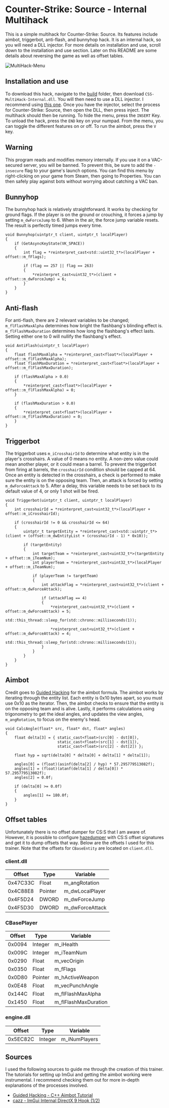# Counter-Strike: Source - Internal Multihack
This is a simple multihack for Counter-Strike: Source. Its features include
aimbot, triggerbot, anti-flash, and bunnyhop hack. It is an internal hack,
so you will need a DLL injector. For more details on installation and use,
scroll down to the installation and use section. Later on this README are some
details about reversing the game as well as offset tables.

![MultiHack-Menu](https://github.com/JulianOzelRose/CSS-MultiHack-Internal/assets/95890436/4e31f08a-dab9-4977-b2ff-b7e8396da1eb)


## Installation and use
To download this hack, navigate to the [build](https://github.com/JulianOzelRose/CSS-MultiHack-Internal/tree/master/CSS-MultiHack-Internal/build)
folder, then download ```CSS-MultiHack-Internal.dll```. You will then need to use a DLL injector.
I recommend using [this one](https://guidedhacking.com/resources/guided-hacking-dll-injector.4/).
Once you have the injector, select the process for Counter-Strike: Source, then open the DLL,
then press inject. The multihack should then be running. To hide the menu, press the ```INSERT``` Key.
To unload the hack, press the ```END``` key on your numpad. From the menu, you can toggle the
different features on or off. To run the aimbot, press the ```V``` key.

## Warning
This program reads and modifies memory internally. If you use it on a VAC-secured server,
you will be banned. To prevent this, be sure to add the ```-insecure``` flag to your
game's launch options. You can find this menu by right-clicking on your game from Steam,
then going to Properties. You can then safely play against bots without worrying
about catching a VAC ban.

## Bunnyhop
The bunnyhop hack is relatively straightforward. It works by checking for ground flags. If the player
is on the ground or crouching, it forces a jump by setting ```m_dwForceJump``` to 6. When in the air,
the force jump variable resets. The result is perfectly timed jumps every time.

```
void Bunnyhop(uintptr_t client, uintptr_t localPlayer)
{
	if (GetAsyncKeyState(VK_SPACE))
	{
		int flag = *reinterpret_cast<std::uint32_t*>(localPlayer + offset::m_fFlags);

		if (flag == 257 || flag == 263)
		{
			*reinterpret_cast<uint32_t*>(client + offset::m_dwForceJump) = 6;
		}
	}
}
```

## Anti-flash
For anti-flash, there are 2 relevant variables to be changed; ```m_flFlashMaxAlpha```
determines how bright the flashbang's blinding effect is. ```m_flFlashMaxDuration``` determines
how long the flashbang's effect lasts. Setting either one to 0 will nullify the flashbang's effect.

```
void AntiFlash(uintptr_t localPlayer)
{
	float flashMaxAlpha = *reinterpret_cast<float*>(localPlayer + offset::m_flFlashMaxAlpha);
	float flashMaxDuration = *reinterpret_cast<float*>(localPlayer + offset::m_flFlashMaxDuration);

	if (flashMaxAlpha > 0.0)
	{
		*reinterpret_cast<float*>(localPlayer + offset::m_flFlashMaxAlpha) = 0;
	}

	if (flashMaxDuration > 0.0)
	{
		*reinterpret_cast<float*>(localPlayer + offset::m_flFlashMaxDuration) = 0;
	}
}
```

## Triggerbot
The triggerbot uses ```m_iCrosshairId``` to determine what entity is in the player's
crosshairs. A value of 0 means no entity. A non-zero value could mean another player,
or it could mean a barrel. To prevent the triggerbot from firing at barrels, the
```crosshairId``` condition should be capped at 64. Once an entity is detected in the
crosshairs, a check is performed to make sure the entity is on the opposing team.
Then, an attack is forced by setting ```m_dwForceAttack``` to 5. After a delay, this
variable needs to be set back to its default value of 4, or only 1 shot will be fired.
```
void Triggerbot(uintptr_t client, uintptr_t localPlayer)
{
	int crosshairId = *reinterpret_cast<uint32_t*>(localPlayer + offset::m_iCrosshairId);

	if (crosshairId != 0 && crosshairId <= 64)
	{
		uintptr_t targetEntity = *reinterpret_cast<std::uintptr_t*>(client + (offset::m_dwEntityList + (crosshairId - 1) * 0x10));

		if (targetEntity)
		{
			int targetTeam = *reinterpret_cast<uint32_t*>(targetEntity + offset::m_iTeamNum);
			int playerTeam = *reinterpret_cast<uint32_t*>(localPlayer + offset::m_iTeamNum);

			if (playerTeam != targetTeam)
			{
				int attackFlag = *reinterpret_cast<uint32_t*>(client + offset::m_dwForceAttack);

				if (attackFlag == 4)
				{
					*reinterpret_cast<uint32_t*>(client + offset::m_dwForceAttack) = 5;
					std::this_thread::sleep_for(std::chrono::milliseconds(1));

					*reinterpret_cast<uint32_t*>(client + offset::m_dwForceAttack) = 4;
					std::this_thread::sleep_for(std::chrono::milliseconds(1));
				}
			}
		}
	}
}
```

## Aimbot
Credit goes to [Guided Hacking](https://guidedhacking.com/) for the aimbot formula.
The aimbot works by iterating through the entity list. Each entity is 0x10 bytes apart,
so you must use 0x10 as the iterator. Then, the aimbot checks to ensure that the entity
is on the opposing team and is alive. Lastly, it performs calculations using trigonometry
to get the ideal angles, and updates the view angles, ```m_angRotation```, to focus on the
enemy's head.
```
void CalcAngle(float* src, float* dst, float* angles)
{
	float delta[3] = { static_cast<float>(src[0] - dst[0]),
					   static_cast<float>(src[1] - dst[1]),
					   static_cast<float>(src[2] - dst[2]) };

	float hyp = sqrt(delta[0] * delta[0] + delta[1] * delta[1]);

	angles[0] = (float)(asinf(delta[2] / hyp) * 57.295779513082f);
	angles[1] = (float)(atanf(delta[1] / delta[0]) * 57.295779513082f);
	angles[2] = 0.0f;

	if (delta[0] >= 0.0f)
	{
		angles[1] += 180.0f;
	}
}
```

## Offset tables
Unfortunately there is no offset dumper for CS:S that I am aware of. However, it
is possible to configure [hazedumper](https://github.com/frk1/hazedumper) with CS:S
offset signatures and get it to dump offsets that way. Below are the offsets I used
for this trainer. Note that the offsets for ```CBaseEntity``` are located on ```client.dll```.

###                client.dll                            ###
| Offset          | Type            | Variable             |
| --------------- | --------------- | -------------------- |
| 0x47C33C        | Float           | m_angRotation        |
| 0x4C88E8        | Pointer         | m_dwLocalPlayer      |
| 0x4F5D24        | DWORD           | m_dwForceJump        |
| 0x4F5D30        | DWORD           | m_dwForceAttack      |

###               CBasePlayer                            ###
| Offset          | Type            | Variable             |
| --------------- | --------------- | -------------------- |
| 0x0094          | Integer         | m_iHealth            |
| 0x009C          | Integer         | m_iTeamNum           |
| 0x0290          | Float           | m_vecOrigin          |
| 0x0350          | Float           | m_fFlags             |
| 0x0D80          | Pointer         | m_hActiveWeapon      |
| 0x0E48          | Float           | m_vecPunchAngle      |
| 0x144C          | Float           | m_flFlashMaxAlpha    |
| 0x1450          | Float           | m_flFlashMaxDuration |


###               engine.dll                             ###
| Offset          | Type            | Variable             |
| --------------- | --------------- | -------------------- |
| 0x5EC82C        | Integer         | m_iNumPlayers        |

## Sources
I used the following sources to guide me through the creation of this trainer. The
tutorials for setting up ImGui and getting the aimbot working were instrumental. I recommend
checking them out for more in-depth explanations of the processes involved.
- [Guided Hacking - C++ Aimbot Tutorial](https://www.youtube.com/playlist?list=PLt9cUwGw6CYFgcPd7040cBPCq24maby8_)
- [cazz - ImGui Internal DirectX 9 Hook (1/2)](https://www.youtube.com/watch?v=vF5fzIDUJVw)
